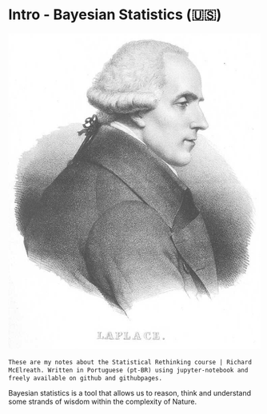 # Intro - Bayesian Statistics (🇺🇸)


<img src='./images/Laplace.jpg' alt='Laplace' width=1000 class="center">


```{Warning}
These are my notes about the Statistical Rethinking course | Richard McElreath. Written in Portuguese (pt-BR) using jupyter-notebook and freely available on github and githubpages.
```


Bayesian statistics is a tool that allows us to reason, think and understand some strands of wisdom within the complexity of Nature.
